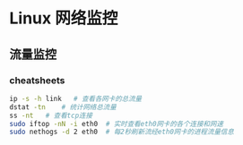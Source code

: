 # Linux 网络监控

## 流量监控

### cheatsheets

```bash
ip -s -h link   # 查看各网卡的总流量
dstat -tn    # 统计网络总流量
ss -nt   # 查看tcp连接
sudo iftop -nN -i eth0  # 实时查看eth0网卡的各个连接和网速
sudo nethogs -d 2 eth0  # 每2秒刷新流经eth0网卡的进程流量信息
```